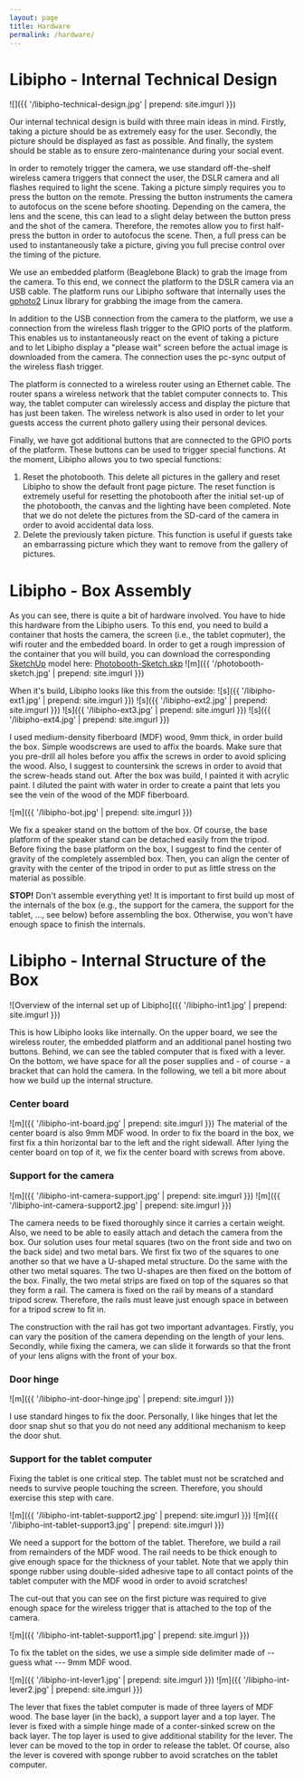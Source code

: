 ```yaml
---
layout: page
title: Hardware
permalink: /hardware/
---
```


# Libipho - Internal Technical Design
![]({{ '/libipho-technical-design.jpg' | prepend: site.imgurl }})

Our internal technical design is build with three main ideas in mind. Firstly, taking a picture should be as extremely easy for the user. Secondly, the picture should be displayed as fast as possible. And finally, the system should be stable as to ensure zero-maintenance during your social event.

In order to remotely trigger the camera, we use standard off-the-shelf wireless camera triggers that connect the user, the DSLR camera and all flashes required to light the scene. Taking a picture simply requires you to press the button on the remote. Pressing the button instruments the camera to autofocus on the scene before shooting. Depending on the camera, the lens and the scene, this can lead to a slight delay between the button press and the shot of the camera. Therefore, the remotes allow you to first half-press the button in order to autofocus the scene. Then, a full press can be used to instantaneously take a picture, giving you full precise control over the timing of the picture.

We use an embedded platform (Beaglebone Black) to grab the image from the camera. To this end, we connect the platform to the DSLR camera via an USB cable. The platform runs our Libipho software that internally uses the [gphoto2](http://gphoto.sourceforge.net/proj/gphoto2/) Linux library for grabbing the image from the camera.

In addition to the USB connection from the camera to the platform, we use a connection from the wireless flash trigger to the GPIO ports of the platform. This enables us to instantaneously react on the event of taking a picture and to let Libipho display a "please wait" screen before the actual image is downloaded from the camera. The connection uses the pc-sync output of the wireless flash trigger.

The platform is connected to a wireless router using an Ethernet cable. The router spans a wireless network that the tablet computer connects to. This way, the tablet computer can wirelessly access and display the picture that has just been taken. The wireless network is also used in order to let your guests access the current photo gallery using their personal devices.

Finally, we have got additional buttons that are connected to the GPIO ports of the platform. These buttons can be used to trigger special functions. At the moment, Libipho allows you to two special functions:

1. Reset the photobooth. This delete all pictures in the gallery and reset Libipho to show the default front page picture. The reset function is extremely useful for resetting the photobooth after the initial set-up of the photobooth, the canvas and the lighting have been completed. Note that we do not delete the pictures from the SD-card of the camera in order to avoid accidental data loss. 
2. Delete the previously taken picture. This function is useful if guests take an embarrassing picture which they want to remove from the gallery of pictures.

# Libipho - Box Assembly
As you can see, there is quite a bit of hardware involved. You have to hide this hardware from the Libipho users. To this end, you need to build a container that hosts the camera, the screen (i.e., the tablet copmuter), the wifi router and the embedded board. In order to get a rough impression of the container that you will build, you can download the corresponding [SketchUp](http://www.sketchup.com/) model here: [Photobooth-Sketch.skp](/res/Photobooth-Sketch.skp)
![m]({{ '/photobooth-sketch.jpg' | prepend: site.imgurl }})

When it's build, Libipho looks like this from the outside:
![s]({{ '/libipho-ext1.jpg' | prepend: site.imgurl }}) ![s]({{ '/libipho-ext2.jpg' | prepend: site.imgurl }}) ![s]({{ '/libipho-ext3.jpg' | prepend: site.imgurl }}) ![s]({{ '/libipho-ext4.jpg' | prepend: site.imgurl }})


I used medium-density fiberboard (MDF) wood, 9mm thick, in order build the box. Simple woodscrews are used to affix the boards. Make sure that you pre-drill all holes before you affix the screws in order to avoid splicing the wood. Also, I suggest to countersink the screws in order to avoid that the screw-heads stand out. After the box was build, I painted it with acrylic paint. I diluted the paint with water in order to create a paint that lets you see the vein of the wood of the MDF fiberboard.

![m]({{ '/libipho-bot.jpg' | prepend: site.imgurl }})

We fix a speaker stand on the bottom of the box. Of course, the base platform of the speaker stand can be detached easily from the tripod. Before fixing the base platform on the box, I suggest to find the center of gravity of the completely assembled box. Then, you can align the center of gravity with the center of the tripod in order to put as little stress on the material as possible.

**STOP!** Don't assemble everything yet! It is important to first build up most of the internals of the box (e.g., the support for the camera, the support for the tablet, ..., see below) before assembling the box. Otherwise, you won't have enough space to finish the internals.

# Libipho - Internal Structure of the Box
![Overview of the internal set up of Libipho]({{ '/libipho-int1.jpg' | prepend: site.imgurl }})

This is how Libipho looks like internally. On the upper board, we see the wireless router, the embedded platform and an additional panel hosting two buttons. Behind, we can see the tabled computer that is fixed with a lever. On the bottom, we have space for all the poser supplies and - of course - a bracket that can hold the camera. In the following, we tell a bit more about how we build up the internal structure.

### Center board
![m]({{ '/libipho-int-board.jpg' | prepend: site.imgurl }})
The material of the center board is also 9mm MDF wood. In order to fix the board in the box, we first fix a thin horizontal bar to the left and the right sidewall. After lying the center board on top of it, we fix the center board with screws from above.

### Support for the camera
![m]({{ '/libipho-int-camera-support.jpg' | prepend: site.imgurl }})
![m]({{ '/libipho-int-camera-support2.jpg' | prepend: site.imgurl }})

The camera needs to be fixed thoroughly since it carries a certain weight. Also, we need to be able to easily attach and detach the camera from the box. Our solution uses four metal squares (two on the front side and two on the back side) and two metal bars. We first fix two of the squares to one another so that we have a U-shaped metal structure. Do the same with the other two metal squares. The two U-shapes are then fixed on the bottom of the box. Finally, the two metal strips are fixed on top of the squares so that they form a rail. The camera is fixed on the rail by means of a standard tripod screw. Therefore, the rails must leave just enough space in between for a tripod screw to fit in.

The construction with the rail has got two important advantages. Firstly, you can vary the position of the camera depending on the length of your lens. Secondly, while fixing the camera, we can slide it forwards so that the front of your lens aligns with the front of your box.

### Door hinge
![m]({{ '/libipho-int-door-hinge.jpg' | prepend: site.imgurl }})

I use standard hinges to fix the door. Personally, I like hinges that let the door snap shut so that you do not need any additional mechanism to keep the door shut.

### Support for the tablet computer
Fixing the tablet is one critical step. The tablet must not be scratched and needs to survive people touching the screen. Therefore, you should exercise this step with care.

![m]({{ '/libipho-int-tablet-support2.jpg' | prepend: site.imgurl }})
![m]({{ '/libipho-int-tablet-support3.jpg' | prepend: site.imgurl }})

We need a support for the bottom of the tablet. Therefore, we build a rail from remainders of the MDF wood. 
The rail needs to be thick enough to give enough space for the thickness of your tablet. Note that we apply thin sponge rubber using double-sided adhesive tape to all contact points of the tablet computer with the MDF wood in order to avoid scratches!

The cut-out that you can see on the first picture was required to give enough space for the wireless trigger that is attached to the top of the camera.

![m]({{ '/libipho-int-tablet-support1.jpg' | prepend: site.imgurl }})

To fix the tablet on the sides, we use a simple side delimiter made of -- guess what --- 9mm MDF wood.

![m]({{ '/libipho-int-lever1.jpg' | prepend: site.imgurl }})
![m]({{ '/libipho-int-lever2.jpg' | prepend: site.imgurl }})

The lever that fixes the tablet computer is made of three layers of MDF wood. The base layer (in the back), a support layer and a top layer. The lever is fixed with a simple hinge made of a conter-sinked screw on the back layer. The top layer is used to give additional stability for the lever. The lever can be moved to the top in order to release the tablet. Of course, also the lever is covered with sponge rubber to avoid scratches on the tablet computer.


